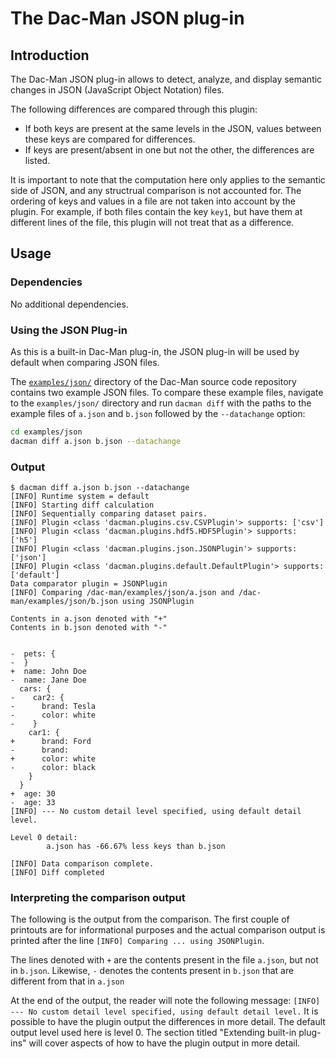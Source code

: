 # The Dac-Man JSON plug-in

## Introduction

The Dac-Man JSON plug-in allows to detect, analyze, and display semantic
changes in JSON (JavaScript Object Notation) files.

The following differences are compared through this plugin:
 - If both keys are present at the same levels in the JSON, values between
   these keys are compared for differences.
 - If keys are present/absent in one but not the other, the differences
   are listed.

It is important to note that the computation here only applies to the semantic
side of JSON, and any structrual comparison is not accounted for. The ordering
of keys and values in a file are not taken into account by the plugin. For
example, if both files contain the key `key1`, but have them at different
lines of the file, this plugin will not treat that as a difference.


## Usage

### Dependencies
No additional dependencies.

### Using the JSON Plug-in
As this is a built-in Dac-Man plug-in, the JSON plug-in will be used by default
when comparing JSON files.

The [`examples/json/`](https://github.com/dghoshal-lbl/dac-man/blob/master/examples/json/) directory of the Dac-Man source code repository contains two example JSON files.
To compare these example files, navigate to the `examples/json/` directory
and run `dacman diff` with the paths to the example files of `a.json` and `b.json`
followed by the `--datachange` option:

```sh
cd examples/json
dacman diff a.json b.json --datachange
```


### Output

```
$ dacman diff a.json b.json --datachange
[INFO] Runtime system = default
[INFO] Starting diff calculation
[INFO] Sequentially comparing dataset pairs.
[INFO] Plugin <class 'dacman.plugins.csv.CSVPlugin'> supports: ['csv']
[INFO] Plugin <class 'dacman.plugins.hdf5.HDF5Plugin'> supports: ['h5']
[INFO] Plugin <class 'dacman.plugins.json.JSONPlugin'> supports: ['json']
[INFO] Plugin <class 'dacman.plugins.default.DefaultPlugin'> supports: ['default']
Data comparator plugin = JSONPlugin
[INFO] Comparing /dac-man/examples/json/a.json and /dac-man/examples/json/b.json using JSONPlugin

Contents in a.json denoted with "+"
Contents in b.json denoted with "-"


-  pets: {
-  }
+  name: John Doe
-  name: Jane Doe
  cars: {
-    car2: {
-      brand: Tesla
-      color: white
-    }
    car1: {
+      brand: Ford
-      brand:
+      color: white
-      color: black
    }
  }
+  age: 30
-  age: 33
[INFO] --- No custom detail level specified, using default detail level.

Level 0 detail:
        a.json has -66.67% less keys than b.json

[INFO] Data comparison complete.
[INFO] Diff completed
```

### Interpreting the comparison output
The following is the output from the comparison.
The first couple of printouts are for informational purposes and the actual
comparison output is printed after the line `[INFO] Comparing ... using JSONPlugin`.

The lines denoted with `+` are the contents present in the file `a.json`,
but not in `b.json`. Likewise, `-` denotes the contents present in `b.json` that are
different from that in `a.json`

At the end of the output, the reader will note the following message:
`[INFO] --- No custom detail level specified, using default detail level.`
It is possible to have the plugin output the differences in more detail.
The default output level used here is level 0. The section titled
"Extending built-in plug-ins" will cover aspects of how to have the plugin
output in more detail.
